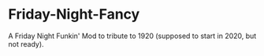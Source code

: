 # Friday-Night-Fancy
A Friday Night Funkin' Mod to tribute to 1920 (supposed to start in 2020, but not ready).
